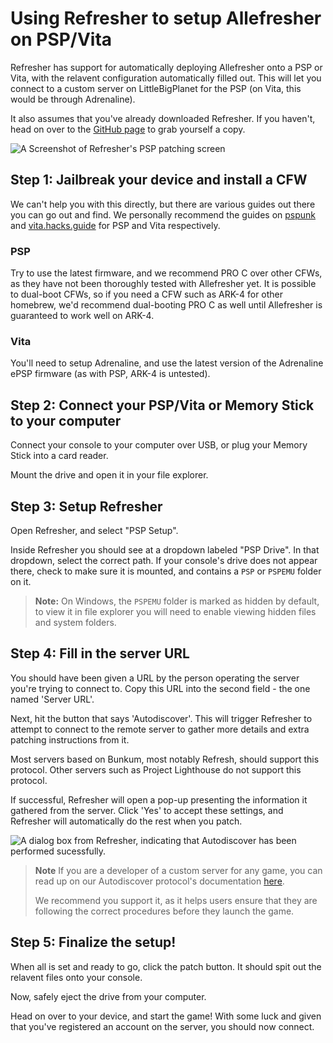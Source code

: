 # Using Refresher to setup Allefresher on PSP/Vita

Refresher has support for automatically deploying Allefresher onto a PSP or Vita, with the relavent configuration automatically filled out. This will let you connect to a custom server on LittleBigPlanet for the PSP (on Vita, this would be through Adrenaline).

It also assumes that you've already downloaded Refresher. If you haven't, head on over to the [GitHub page](https://github.com/LittleBigRefresh/Refresher) to grab yourself a copy.

![A Screenshot of Refresher's PSP patching screen](https://littlebigrefresh.github.io/Docs/patching/images/refresher-psp.png)

## Step 1: Jailbreak your device and install a CFW

We can't help you with this directly, but there are various guides out there you can go out and find. We personally recommend the guides on [pspunk](https://www.pspunk.com/psp-cfw/) and [vita.hacks.guide](https://vita.hacks.guide/) for PSP and Vita respectively.

### PSP

Try to use the latest firmware, and we recommend PRO C over other CFWs, as they have not been thoroughly tested with Allefresher yet. It is possible to dual-boot CFWs, so if you need a CFW such as ARK-4 for other homebrew, we'd recommend dual-booting PRO C as well until Allefresher is guaranteed to work well on ARK-4.

### Vita

You'll need to setup Adrenaline, and use the latest version of the Adrenaline ePSP firmware (as with PSP, ARK-4 is untested).

## Step 2: Connect your PSP/Vita or Memory Stick to your computer

Connect your console to your computer over USB, or plug your Memory Stick into a card reader.

Mount the drive and open it in your file explorer.

## Step 3: Setup Refresher

Open Refresher, and select "PSP Setup".

Inside Refresher you should see at a dropdown labeled "PSP Drive". In that dropdown, select the correct path. If your console's drive does not appear there, check to make sure it is mounted, and contains a `PSP` or `PSPEMU` folder on it.

> **Note:**
> On Windows, the `PSPEMU` folder is marked as hidden by default, to view it in file explorer you will need to enable viewing hidden files and system folders.

## Step 4: Fill in the server URL

You should have been given a URL by the person operating the server you're trying to connect to. Copy this URL into the second field - the one named 'Server URL'.

Next, hit the button that says 'Autodiscover'. This will trigger Refresher to attempt to connect to the remote server to gather more details and extra patching instructions from it.

Most servers based on Bunkum, most notably Refresh, should support this protocol. Other servers such as Project Lighthouse do not support this protocol.

If successful, Refresher will open a pop-up presenting the information it gathered from the server. Click 'Yes' to accept these settings, and Refresher will automatically do the rest when you patch.

![A dialog box from Refresher, indicating that Autodiscover has been performed sucessfully.](https://littlebigrefresh.github.io/Docs/patching/images/autodiscover-success.png)

> **Note**
> If you are a developer of a custom server for any game, you can read up on our Autodiscover protocol's documentation [here](https://littlebigrefresh.github.io/Docs/autodiscover-api).
>
> We recommend you support it, as it helps users ensure that they are following the correct procedures before they launch the game.

## Step 5: Finalize the setup!

When all is set and ready to go, click the patch button. It should spit out the relavent files onto your console.

Now, safely eject the drive from your computer.

Head on over to your device, and start the game! With some luck and given that you've registered an account on the server, you should now connect.
